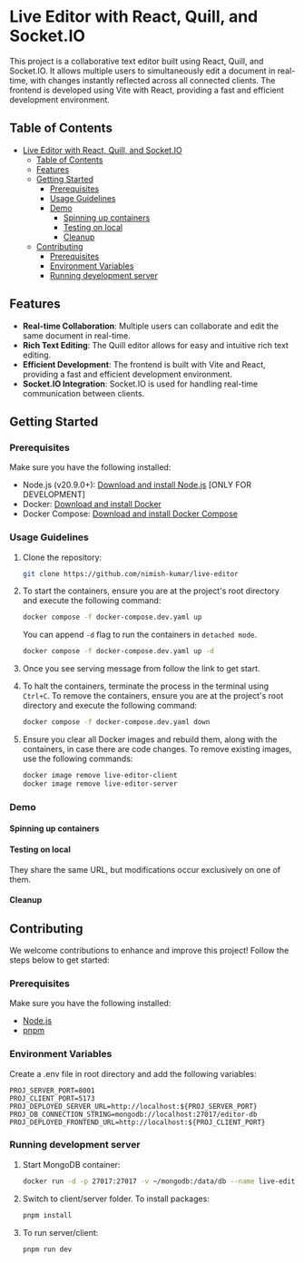 # Live Editor with React, Quill, and Socket.IO

This project is a collaborative text editor built using React, Quill, and Socket.IO. It allows multiple users to simultaneously edit a document in real-time, with changes instantly reflected across all connected clients. The frontend is developed using Vite with React, providing a fast and efficient development environment.

## Table of Contents

- [Live Editor with React, Quill, and Socket.IO](#live-editor-with-react-quill-and-socketio)
  - [Table of Contents](#table-of-contents)
  - [Features](#features)
  - [Getting Started](#getting-started)
    - [Prerequisites](#prerequisites)
    - [Usage Guidelines](#usage-guidelines)
    - [Demo](#demo)
      - [Spinning up containers](#spinning-up-containers)
      - [Testing on local](#testing-on-local)
      - [Cleanup](#cleanup)
  - [Contributing](#contributing)
    - [Prerequisites](#prerequisites-1)
    - [Environment Variables](#environment-variables)
    - [Running development server](#running-development-server)

## Features
- **Real-time Collaboration**: Multiple users can collaborate and edit the same document in real-time.
- **Rich Text Editing**: The Quill editor allows for easy and intuitive rich text editing.
- **Efficient Development**: The frontend is built with Vite and React, providing a fast and efficient development environment.
- **Socket.IO Integration**: Socket.IO is used for handling real-time communication between clients.

## Getting Started

### Prerequisites

Make sure you have the following installed:

- Node.js (v20.9.0+): [Download and install Node.js](https://nodejs.org/) [ONLY FOR DEVELOPMENT]
- Docker: [Download and install Docker](https://docs.docker.com/get-docker/)
- Docker Compose: [Download and install Docker Compose](https://docs.docker.com/compose/install/)

### Usage Guidelines
1. Clone the repository:

   ```bash
   git clone https://github.com/nimish-kumar/live-editor
   ```
2. To start the containers, ensure you are at the project's root directory and execute the following command:
    ```bash
    docker compose -f docker-compose.dev.yaml up
    ```
    You can append `-d` flag to run the containers in `detached mode`.
     ```bash
    docker compose -f docker-compose.dev.yaml up -d
    ```

3. Once you see serving message from follow the link to get start.
4. To halt the containers, terminate the process in the terminal using `Ctrl+C`. To remove the containers, ensure you are at the project's root directory and execute the following command:
    ```bash
    docker compose -f docker-compose.dev.yaml down
    ```
5. Ensure you clear all Docker images and rebuild them, along with the containers, in case there are code changes. To remove existing images, use the following commands:
    ```bash
    docker image remove live-editor-client
    docker image remove live-editor-server
    ```
### Demo

#### Spinning up containers

#### Testing on local
They share the same URL, but modifications occur exclusively on one of them.


#### Cleanup

## Contributing

We welcome contributions to enhance and improve this project! Follow the steps below to get started:

### Prerequisites

Make sure you have the following installed:

- [Node.js](https://nodejs.org/)
- [pnpm](https://pnpm.io/)

### Environment Variables
Create a .env file in root directory and add the following variables:

```.env
PROJ_SERVER_PORT=8001
PROJ_CLIENT_PORT=5173
PROJ_DEPLOYED_SERVER_URL=http://localhost:${PROJ_SERVER_PORT}
PROJ_DB_CONNECTION_STRING=mongodb://localhost:27017/editor-db
PROJ_DEPLOYED_FRONTEND_URL=http://localhost:${PROJ_CLIENT_PORT}
```

### Running development server
1. Start MongoDB container:
   ```bash
   docker run -d -p 27017:27017 -v ~/mongodb:/data/db --name live-editor mongo:7.0.3
   ```
2. Switch to client/server folder. To install packages:
    ```bash
    pnpm install
    ```
3. To run server/client:
    ```bash
    pnpm run dev
    ```

